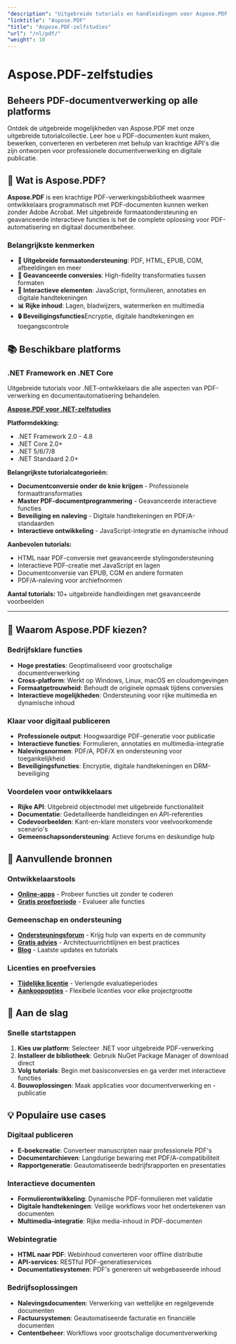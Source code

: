 ```yaml
---
"description": "Uitgebreide tutorials en handleidingen voor Aspose.PDF op verschillende platforms. Beheers het maken, bewerken en converteren van PDF-documenten en de interactieve functies met onze uitgebreide tutorialcollectie."
"linktitle": "Aspose.PDF"
"title": "Aspose.PDF-zelfstudies"
"url": "/nl/pdf/"
"weight": 10
---
```


# Aspose.PDF-zelfstudies

## Beheers PDF-documentverwerking op alle platforms

Ontdek de uitgebreide mogelijkheden van Aspose.PDF met onze uitgebreide tutorialcollectie. Leer hoe u PDF-documenten kunt maken, bewerken, converteren en verbeteren met behulp van krachtige API's die zijn ontworpen voor professionele documentverwerking en digitale publicatie.

## 🚀 Wat is Aspose.PDF?

**Aspose.PDF** is een krachtige PDF-verwerkingsbibliotheek waarmee ontwikkelaars programmatisch met PDF-documenten kunnen werken zonder Adobe Acrobat. Met uitgebreide formaatondersteuning en geavanceerde interactieve functies is het de complete oplossing voor PDF-automatisering en digitaal documentbeheer.

### Belangrijkste kenmerken
- **📄 Uitgebreide formaatondersteuning**: PDF, HTML, EPUB, CGM, afbeeldingen en meer
- **🔄 Geavanceerde conversies**: High-fidelity transformaties tussen formaten
- **🎨 Interactieve elementen**: JavaScript, formulieren, annotaties en digitale handtekeningen
- **📊 Rijke inhoud**: Lagen, bladwijzers, watermerken en multimedia
- **🔒 Beveiligingsfuncties**Encryptie, digitale handtekeningen en toegangscontrole

## 📚 Beschikbare platforms

### .NET Framework en .NET Core
Uitgebreide tutorials voor .NET-ontwikkelaars die alle aspecten van PDF-verwerking en documentautomatisering behandelen.

**[Aspose.PDF voor .NET-zelfstudies](./net/)**

**Platformdekking:**
- .NET Framework 2.0 - 4.8
- .NET Core 2.0+
- .NET 5/6/7/8
- .NET Standaard 2.0+

**Belangrijkste tutorialcategorieën:**
- **Documentconversie onder de knie krijgen** - Professionele formaattransformaties
- **Master PDF-documentprogrammering** - Geavanceerde interactieve functies
- **Beveiliging en naleving** - Digitale handtekeningen en PDF/A-standaarden
- **Interactieve ontwikkeling** - JavaScript-integratie en dynamische inhoud

**Aanbevolen tutorials:**
- HTML naar PDF-conversie met geavanceerde stylingondersteuning
- Interactieve PDF-creatie met JavaScript en lagen
- Documentconversie van EPUB, CGM en andere formaten
- PDF/A-naleving voor archiefnormen

**Aantal tutorials:** 10+ uitgebreide handleidingen met geavanceerde voorbeelden

---

## 🎯 Waarom Aspose.PDF kiezen?

### **Bedrijfsklare functies**
- **Hoge prestaties**: Geoptimaliseerd voor grootschalige documentverwerking
- **Cross-platform**: Werkt op Windows, Linux, macOS en cloudomgevingen
- **Formaatgetrouwheid**: Behoudt de originele opmaak tijdens conversies
- **Interactieve mogelijkheden**: Ondersteuning voor rijke multimedia en dynamische inhoud

### **Klaar voor digitaal publiceren**
- **Professionele output**: Hoogwaardige PDF-generatie voor publicatie
- **Interactieve functies**: Formulieren, annotaties en multimedia-integratie
- **Nalevingsnormen**: PDF/A, PDF/X en ondersteuning voor toegankelijkheid
- **Beveiligingsfuncties**: Encryptie, digitale handtekeningen en DRM-beveiliging

### **Voordelen voor ontwikkelaars**
- **Rijke API**: Uitgebreid objectmodel met uitgebreide functionaliteit
- **Documentatie**: Gedetailleerde handleidingen en API-referenties
- **Codevoorbeelden**: Kant-en-klare monsters voor veelvoorkomende scenario's
- **Gemeenschapsondersteuning**: Actieve forums en deskundige hulp

## 🔗 Aanvullende bronnen

### **Ontwikkelaarstools**
- **[Online-apps](https://products.aspose.app/pdf/family)** - Probeer functies uit zonder te coderen
- **[Gratis proefperiode](https://releases.aspose.com/pdf/net/)** - Evalueer alle functies

### **Gemeenschap en ondersteuning**
- **[Ondersteuningsforum](https://forum.aspose.com/c/pdf/10)** - Krijg hulp van experts en de community
- **[Gratis advies](https://aspose.com/consulting)** - Architectuurrichtlijnen en best practices
- **[Blog](https://blog.aspose.com/category/pdf/)** - Laatste updates en tutorials

### **Licenties en proefversies**
- **[Tijdelijke licentie](https://conholdate.com/temporary-license/)** - Verlengde evaluatieperiodes
- **[Aankoopopties](https://conholdate.com/purchase/)** - Flexibele licenties voor elke projectgrootte

## 🚀 Aan de slag

### Snelle startstappen
1. **Kies uw platform**: Selecteer .NET voor uitgebreide PDF-verwerking
2. **Installeer de bibliotheek**: Gebruik NuGet Package Manager of download direct
3. **Volg tutorials**: Begin met basisconversies en ga verder met interactieve functies
4. **Bouwoplossingen**: Maak applicaties voor documentverwerking en -publicatie

## 💡 Populaire use cases

### **Digitaal publiceren**
- **E-boekcreatie**: Converteer manuscripten naar professionele PDF's
- **Documentarchieven**: Langdurige bewaring met PDF/A-compatibiliteit
- **Rapportgeneratie**: Geautomatiseerde bedrijfsrapporten en presentaties

### **Interactieve documenten**
- **Formulierontwikkeling**: Dynamische PDF-formulieren met validatie
- **Digitale handtekeningen**: Veilige workflows voor het ondertekenen van documenten
- **Multimedia-integratie**: Rijke media-inhoud in PDF-documenten

### **Webintegratie**
- **HTML naar PDF**: Webinhoud converteren voor offline distributie
- **API-services**: RESTful PDF-generatieservices
- **Documentatiesystemen**: PDF's genereren uit webgebaseerde inhoud

### **Bedrijfsoplossingen**
- **Nalevingsdocumenten**: Verwerking van wettelijke en regelgevende documenten
- **Factuursystemen**: Geautomatiseerde facturatie en financiële documenten
- **Contentbeheer**: Workflows voor grootschalige documentverwerking
